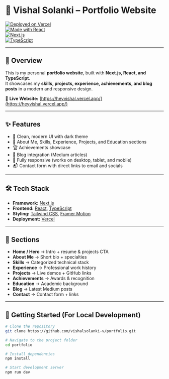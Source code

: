 # 🚀 Vishal Solanki – Portfolio Website  

[![Deployed on Vercel](https://img.shields.io/badge/Deployed%20on-Vercel-black?style=for-the-badge&logo=vercel)](https://v0-vishal.vercel.app/)  
[![Made with React](https://img.shields.io/badge/Made%20with-React-blue?style=for-the-badge&logo=react)](https://react.dev/)  
[![Next.js](https://img.shields.io/badge/Framework-Next.js-black?style=for-the-badge&logo=nextdotjs)](https://nextjs.org/)  
[![TypeScript](https://img.shields.io/badge/Language-TypeScript-blue?style=for-the-badge&logo=typescript)](https://www.typescriptlang.org/)  

---

## 🌟 Overview  
This is my personal **portfolio website**, built with **Next.js, React, and TypeScript**.  
It showcases my **skills, projects, experience, achievements, and blog posts** in a modern and responsive design.  

🔗 **Live Website:** [https://heyvishal.vercel.app/](https://heyvishal.vercel.app/)  

---

## ✨ Features  
- 🎨 Clean, modern UI with dark theme  
- 📄 About Me, Skills, Experience, Projects, and Education sections  
- 🏆 Achievements showcase  
- 📝 Blog integration (Medium articles)  
- 📱 Fully responsive (works on desktop, tablet, and mobile)  
- 📬 Contact form with direct links to email and socials  

---

## 🛠️ Tech Stack  
- **Framework:** [Next.js](https://nextjs.org/)  
- **Frontend:** [React](https://react.dev/), [TypeScript](https://www.typescriptlang.org/)  
- **Styling:** [Tailwind CSS](https://tailwindcss.com/), [Framer Motion](https://www.framer.com/motion/)  
- **Deployment:** [Vercel](https://vercel.com/)  

---

## 📂 Sections  
- **Home / Hero** → Intro + resume & projects CTA  
- **About Me** → Short bio + specialties  
- **Skills** → Categorized technical stack  
- **Experience** → Professional work history  
- **Projects** → Live demos + GitHub links  
- **Achievements** → Awards & recognition  
- **Education** → Academic background  
- **Blog** → Latest Medium posts  
- **Contact** → Contact form + links  

---

## 🚀 Getting Started (For Local Development)  

```bash
# Clone the repository
git clone https://github.com/vishalsolanki-v/portfolio.git

# Navigate to the project folder
cd portfolio

# Install dependencies
npm install

# Start development server
npm run dev
